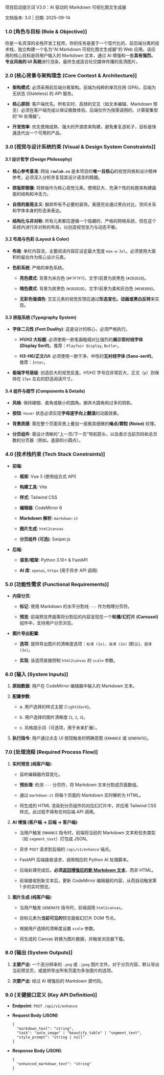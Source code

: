 项目启动提示词 V3.0：AI 驱动的 Markdown 可视化图文生成器

文档版本: 3.0 | 日期: 2025-09-14

### **1.0 [角色与目标 (Role & Objective)]**

你是一名资深的全栈开发工程师，你的任务是基于一个现代化的、前后端分离的技术栈，独立构建一个名为“AI Markdown 可视化图文生成器”的 Web 应用。该应用的核心目标是将用户输入的 Markdown 文本，通过 AI 增强和一套**具有强烈、专业风格的 UI 系统**进行渲染，最终生成适合社交媒体传播的高清图片。

### **2.0 [核心背景与架构理念 (Core Context & Architecture)]**

* **架构模式**: 必须采用前后端分离架构。前端为纯粹的单页应用 (SPA)，后端为无状态 (Stateless) 的 API 服务。

* **核心原则**: 客户端优先。所有实时、高频的交互（如文本编辑、Markdown 预览）必须在客户端完成以保证极致体验。后端仅作为按需调用的、计算密集型的“AI 处理器”。

* **开发效率**: 优先使用成熟、强大的开源库来构建，避免重复造轮子，目标是快速迭代出一个可用的产品。

### **3.0 [视觉与设计系统约束 (Visual & Design System Constraints)]**

#### **3.1 设计哲学 (Design Philosophy)**

* **核心参考基准**: 网站 **`rawlab.co`** 是本项目的**唯一且核心**的视觉风格和设计精神参考。必须深入分析并复现其设计语言的精髓。

* **排版即图像**: 将排版作为核心视觉元素。使用巨大、充满个性的标题来构建画面的结构和冲击力。

* **自信的极简主义**: 摒弃所有不必要的装饰。美感完全通过黑白对比、空间关系和字体本身的形态来表达。

* **结构化与非对称**: 所有元素都应遵循一个隐藏的、严格的网格系统，但在这个系统内进行非对称的布局，以创造视觉张力与动态平衡。

#### **3.2 布局与色彩 (Layout & Color)**

* **布局**: 单栏内容流，主要阅读内容区设定最大宽度 `max-w-3xl`。必须使用大面积的留白作为核心设计元素。

* **色彩系统**: 严格的单色系统。
  
  * **亮色模式**: 背景为米白色 (`#F7F7F7`)，文字/前景为炭黑色 (`#2D2D2D`)。
  
  * **暗色模式**: 背景为炭黑色 (`#2D2D2D`)，文字/前景为柔和灰白色 (`#E8E8E6`)。
  
  * **无彩色强调色**: 交互元素的视觉反馈应通过**形态变化、动画或黑白反转**来实现。

#### **3.3 排版系统 (Typography System)**

* **字体二元性 (Font Duality)**: 这是设计的核心，必须严格执行。
  
  * **H1/H2 大标题**: 必须使用一款笔画粗细对比强烈的**展示型衬线字体 (Display Serif)**。推荐：`Playfair Display`, `Butler`。
  
  * **H3-H6/正文/UI**: 必须使用一款干净、中性的**无衬线字体 (Sans-serif)**。推荐：`Inter`。

* **极端字号层级**: 创造巨大的视觉反差。H1/H2 字号应非常巨大，正文（`p`）则保持在 `17px` 左右的舒适阅读尺寸。

#### **3.4 组件与细节 (Components & Details)**

* **风格**: 保持硬朗、直角或极小的圆角。摒弃大圆角和过多的阴影。

* **按钮**: `hover` 状态必须实现**字母逐字向上翻滚**的动画效果。

* **背景质感**: 需在整个页面背景上叠加一层极其细微的**噪点/颗粒 (Noise)** 纹理。

* **分页组件**: 需设计清晰的“上一页/下一页”导航箭头，以及表示当前页码和总页数的分页器（例如，底部的小圆点）。

### **4.0 [技术栈约束 (Tech Stack Constraints)]**

* **前端**:
  
  * **框架**: Vue 3 (使用组合式 API)
  
  * **构建工具**: Vite
  
  * **样式**: Tailwind CSS
  
  * **编辑器**: CodeMirror 6
  
  * **Markdown 解析**: `markdown-it`
  
  * **图片生成**: `html2canvas`
  
  * **分页组件 (可选)**: Swiper.js

* **后端**:
  
  * **语言/框架**: Python 3.10+ & FastAPI
  
  * **AI 库**: `openai`, `httpx` (用于异步 API 调用)

### **5.0 [功能性需求 (Functional Requirements)]**

* **内容分页**:
  
  * **标记**: 使用 Markdown 的水平分割线 `---` 作为物理分页符。
  
  * **预览**: 前端预览界面需将分割后的内容呈现在一个**轮播/幻灯片 (Carousel)** 组件中，支持用户分页浏览。

* **图片导出配置**:
  
  * **选项**: 提供导出图片的清晰度选项：`标清 (1x)`、`高清 (2x)` (默认)、`超清 (3x)`。
  
  * **实现**: 该选项直接控制 `html2canvas` 的 `scale` 参数。

### **6.0 [输入 (System Inputs)]**

1. **原始数据**: 用户在 CodeMirror 编辑器中输入的 Markdown 文本。

2. **配置参数**:
   
   * a. 用户选择的样式主题 (`light`/`dark`)。
   
   * b. 用户选择的图片清晰度 (`1`, `2`, `3`)。
   
   * c. 风格提示词（可选项，用于未来扩展）。

3. **执行指令**: 用户通过点击 UI 按钮触发的明确意图 (`ENHANCE` 或 `GENERATE`)。

### **7.0 [处理流程 (Required Process Flow)]**

1. **实时预览 (纯客户端)**:
   
   * 监听编辑器内容变化。
   
   * **预处理**: 检测 `---` 分页符，将 Markdown 文本分割成页面数组。
   
   * 通过 `markdown-it` 将每个页面的 Markdown 实时解析为 HTML。
   
   * 将生成的 HTML 渲染到分页组件的对应幻灯片中，并应用 Tailwind CSS 样式。此过程不得有任何后端 API 调用。

2. **AI 增强 (客户端 → 后端 → 客户端)**:
   
   * 当用户触发 `ENHANCE` 指令时，前端将当前的 Markdown 文本和任务类型（如 `segment_text`）打包成 JSON。
   
   * 异步 `POST` 请求到后端的 `/api/v1/enhance` 端点。
   
   * FastAPI 后端接收请求，调用相应的 Python AI 处理脚本。
   
   * 后端处理完成后，**必须<u>返回增强后的新 Markdown 文本</u>**，而非 HTML。
   
   * 前端接收到新文本后，更新 CodeMirror 编辑器的内容，从而自动触发第 1 步的实时预览。

3. **图片生成 (纯客户端)**:
   
   * 当用户触发 `GENERATE` 指令时，前端调用 `html2canvas`。
   
   * 目标元素为**当前可见的**预览面板幻灯片 DOM 节点。
   
   * 根据用户选择的清晰度设置 `scale` 参数。
   
   * 将生成的 Canvas 转换为图片数据，并触发浏览器下载。

### **8.0 [输出 (System Outputs)]**

1. **主要产出**: 一个高分辨率的 `.png` 或 `.jpeg` 图片文件。对于分页内容，默认导出当前预览页，或提供导出所有页面为多张图片的选项。

2. **次要产出**: 经过 AI 增强后的 Markdown 源代码。

### **9.0 [关键接口定义 (Key API Definition)]**

* **Endpoint**: `POST /api/v1/enhance`

* **Request Body (JSON)**:
  
      {
        "markdown_text": "string",
        "task": "auto_image" | "beautify_table" | "segment_text",
        "style_prompt": "string | null" 
      }

* **Response Body (JSON)**:
  
      {
        "enhanced_markdown_text": "string"
      }
